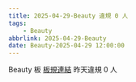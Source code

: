 ```yaml
---
title: 2025-04-29-Beauty 違規 0 人
tags:
    - Beauty
abbrlink: 2025-04-29-Beauty
date: Beauty-2025-04-29 12:00:00
---
```

Beauty 板 [板規連結](https://www.ptt.cc/bbs/Beauty/M.1630069980.A.84B.html)
昨天違規 0 人
